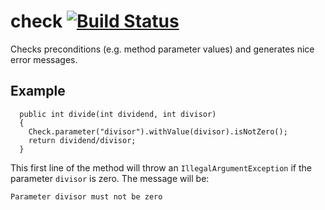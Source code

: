 # check [![Build Status](https://travis-ci.org/weissreto/check.svg?branch=master)](https://travis-ci.org/weissreto/check)

Checks preconditions (e.g. method parameter values) and generates nice error messages. 

## Example

````
  public int divide(int dividend, int divisor)
  {
    Check.parameter("divisor").withValue(divisor).isNotZero();
    return dividend/divisor;
  }
````

This first line of the method will throw an `IllegalArgumentException` if the parameter `divisor` is zero. The message will be:

`Parameter divisor must not be zero`  
  
